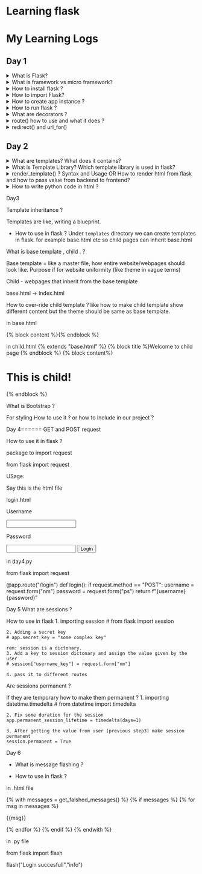 # Learning flask

# My Learning Logs

## Day 1
<details>
<summary> What is Flask? </summary>
Its a python micro-framework to develop web application.
</details>

<details>
<summary> What is framework vs micro framework?</summary>

<b>Web Framework</b> - Collection of libraries and modules, so a developer doesnt need to worry about low-level details like thread management, protocol etc

<b>Micro Framework</b> - Mimimalistic version of full fledged framework. But flask has extentions to parts where there are limitations.

</details>

<details>
<summary> How to install flask ? </summary>
Create virtualenvironment - why? to manage package dependencies

`# virtualenv venv`

Activate the virtual environment

`# source venv/bin/activate`

Install flask

`#pip3 install flask`

</details>

<details>
<summary> How to import Flask? </summary>

Add this line to the beginning of .py file

`from flask import Flask`

</details>

<details>
<summary> How to create app instance ? </summary>

After import flask we can create app instance 

`app = flask(__name__)`

</details>

<details>
<summary> How to run flask ? </summary>

Just like how we run normal python files

`python3 filename.py`

</details>

<details>
<summary> What are decorators ?</summary>
In python, decorators are function that take function as argument and returns another function.

Example

```
from flask import Flask

app = Flask(__name__)

@app.route()
def home("/"):
    return "This is home page"

if __name__ == "__main__":
    app.run(debug=True)
```

</details>

<details>
<summary> route() how to use and what it does ? </summary>

`route()` is a decorator in flask. 

<b>How to use it :</b>

```
@app.route("/")
def home():
    return "Home page"
```

<b>What it does:</b>

Adds endpoint to app object
</details>


<details>
<summary> redirect() and url_for() </summary>

`redirect()` : Flask function to redirect the users to specified URL 

`url_for()` : Flask function, for creating a URL to prevent the overhead of having to change URLs throughout the application.

<b>Usage</b>

```
@app.route(/not_allowed)
def not_allowed():
    return "<h1> This page is restricted for normal user</h1>"

@app.route(/admin)
def admin():
    return redirect(url_for("not_allowed"))
```
</details>

## Day 2

<details>
<summary> What are templates? What does it contains? </summary>

`templates` is a directory, which contains static files like HTML, CSS. 

And it also contains placeholders for dynamic values( for eg: using jinja expression to get values from flask to html files)

</details>

<details>
<summary> What is Template Library? Which template library is used in flask? </summary>

</details>

<details>
<summary> render_template() ? Syntax and Usage OR How to render html from flask and how to pass value from backend to frontend? </summary>

`render_template()` - function which renders frontend files(HTML, CSS) to user's web browser. 

```
from flask import Flask, render_template

app = Flask(__name__)

@app.route("/")
def home():
    return render_template("templates/index.html")

@app.route("/<usr>")
def user(usr):
    return render_template("templates/display.html", content=usr, msg="Hello")
```

</details>

<details>
<summary> How to write python code in html ?</summary>

We use <b>Jinja expressions</b> to write kindaa python code in templates/*.html files

<b>Example</b> 

display.html

```
<html>
<head> 
    <title> Displays your name </title>
</head>
<body>
    {% for x in range(10) %}
        <p> {{msg}} {{usr}}
    {% endfor %}
</body>
</html>
```
</details>


Day3

Template inheritance ? 

Templates are like, writing a blueprint. 

- How to use in flask ? 
Under `templates` directory we can create templates in flask. for example base.html etc so child pages can inherit base.html

What is base template , child . ?

Base template = like a master file, how entire website/webpages should look like. Purpose if for website uniformity (like theme in vague terms)

Child - webpages that inherit from the base template

base.html -> index.html

How to over-ride child template ? like how to make child template show different content but the theme
should be same as base template.

in base.html

<title> {% block title %}{% endblock %} </title>

<body>
{% block content %}{% endblock %}  
</body>

in child.html
{% extends "base.html" %}
{% block title %}Welcome to child page {% endblock %}
{% block content%}

<h1>This is child!</h1>

{% endblock %} 
 
What is Bootstrap ?

For styling
How to use it ? or how to include in our project ?



Day 4======
GET and POST request

How to use it in flask ?

package to import 
request

from flask import request

USage:

Say this is the html file

login.html
<form>
	<p>Username</p> 
		<input type="text" name="nm">
	<p>Password</p>
		<input type="password" name="ps">
	<input type="submit" value="Login">	
	
</form>

in day4.py 

from flask import request

@app.route("/login")
def login():
	if request.method == "POST":
		username = request.form("nm")
		password = request.form("ps")
		return f"{username} {password}"
		
		
Day 5
What are sessions ?

How to use in flask
	1. importing session 
	# from flask import session

	2. Adding a secret key 
	# app.secret_key = "some complex key"
		
	rem: session is a dictonary. 
	3. Add a key to session dictonary and assign the value given by the user
	# session["username_key"] = request.form["nm"]
	
	4. pass it to different routes
	 
Are sessions permanent ? 


If they are temporary how to make them permanent ?
	1. importing datetime.timedelta
	# from datetime import timedelta
	
	2. Fix some duration for the session 
	app.permanent_session_lifetime = timedelta(days=1)
	
	3. After getting the value from user (previous step3) make session permanent
	session.permanent = True


Day 6

- What is message flashing ?

- How to use in flask ?

in .html file

{% with messages = get_falshed_messages() %}
	{% if messages %}
		{% for msg in messages %}
			<p>{{msg}}</p>
		{% endfor %}
	{% endif %}
{% endwith %}

in .py file

from flask import flash

flash("Login succesfull","info")
